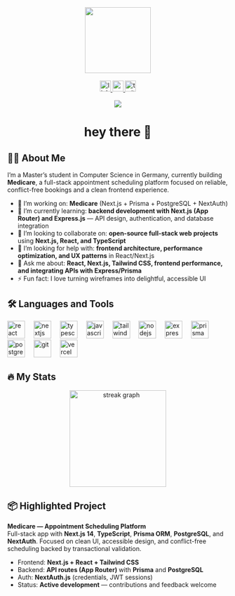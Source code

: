 <div align="center">
  <img height="150" src="https://media.giphy.com/media/M9gbBd9nbDrOTu1Mqx/giphy.gif" />
</div>

<br/>

<div align="center">
  <a href="https://www.linkedin.com/in/your-linkedin" target="_blank">
    <img src="https://img.shields.io/static/v1?message=LinkedIn&logo=linkedin&label=&color=0A66C2&logoColor=white&labelColor=&style=for-the-badge" height="25" alt="linkedin" />
  </a>
  <a href="https://www.youtube.com/@your-youtube" target="_blank">
    <img src="https://img.shields.io/static/v1?message=YouTube&logo=youtube&label=&color=FF0000&logoColor=white&labelColor=&style=for-the-badge" height="25" alt="youtube" />
  </a>
  <a href="https://twitter.com/your-twitter" target="_blank">
    <img src="https://img.shields.io/static/v1?message=Twitter&logo=twitter&label=&color=1DA1F2&logoColor=white&labelColor=&style=for-the-badge" height="25" alt="twitter" />
  </a>
</div>

<br/>

<div align="center">
  <img src="https://visitor-badge.laobi.icu/badge?page_id=your-username.your-username" />
</div>

<h1 align="center">hey there 👋</h1>

## 👩‍💻 About Me

I’m a Master’s student in Computer Science in Germany, currently building **Medicare**, a full-stack appointment scheduling platform focused on reliable, conflict-free bookings and a clean frontend experience.

- 🔭 I’m working on: **Medicare** (Next.js + Prisma + PostgreSQL + NextAuth)
- 🌱 I’m currently learning: **backend development with Next.js (App Router) and Express.js** — API design, authentication, and database integration
- 👯 I’m looking to collaborate on: **open-source full-stack web projects** using **Next.js, React, and TypeScript**
- 🤝 I’m looking for help with: **frontend architecture, performance optimization, and UX patterns** in React/Next.js
- 💬 Ask me about: **React, Next.js, Tailwind CSS, frontend performance, and integrating APIs with Express/Prisma**
- ⚡ Fun fact: I love turning wireframes into delightful, accessible UI

## 🛠 Languages and Tools

<div align="left">
  <img src="https://cdn.jsdelivr.net/gh/devicons/devicon/icons/react/react-original.svg" height="40" alt="react" />
  <img width="12" />
  <img src="https://cdn.jsdelivr.net/gh/devicons/devicon/icons/nextjs/nextjs-original.svg" height="40" alt="nextjs" />
  <img width="12" />
  <img src="https://cdn.jsdelivr.net/gh/devicons/devicon/icons/typescript/typescript-original.svg" height="40" alt="typescript" />
  <img width="12" />
  <img src="https://cdn.jsdelivr.net/gh/devicons/devicon/icons/javascript/javascript-original.svg" height="40" alt="javascript" />
  <img width="12" />
  <img src="https://cdn.jsdelivr.net/gh/devicons/devicon/icons/tailwindcss/tailwindcss-plain.svg" height="40" alt="tailwind" />
  <img width="12" />
  <img src="https://cdn.jsdelivr.net/gh/devicons/devicon/icons/nodejs/nodejs-original.svg" height="40" alt="nodejs" />
  <img width="12" />
  <img src="https://cdn.jsdelivr.net/gh/devicons/devicon/icons/express/express-original.svg" height="40" alt="express" />
  <img width="12" />
  <img src="https://cdn.jsdelivr.net/gh/devicons/devicon/icons/prisma/prisma-original.svg" height="40" alt="prisma" />
  <img width="12" />
  <img src="https://cdn.jsdelivr.net/gh/devicons/devicon/icons/postgresql/postgresql-original.svg" height="40" alt="postgresql" />
  <img width="12" />
  <img src="https://cdn.jsdelivr.net/gh/devicons/devicon/icons/git/git-original.svg" height="40" alt="git" />
  <img width="12" />
  <img src="https://cdn.jsdelivr.net/gh/devicons/devicon/icons/vercel/vercel-original.svg" height="40" alt="vercel" />
</div>

## 🔥 My Stats

<div align="center">
  <img src="https://streak-stats.demolab.com?user=your-username&locale=en&mode=daily&theme=dark&hide_border=false&border_radius=5&order=3" height="220" alt="streak graph" />
</div>

## 📦 Highlighted Project

**Medicare — Appointment Scheduling Platform**  
Full-stack app with **Next.js 14**, **TypeScript**, **Prisma ORM**, **PostgreSQL**, and **NextAuth**. Focused on clean UI, accessible design, and conflict-free scheduling backed by transactional validation.

- Frontend: **Next.js + React + Tailwind CSS**
- Backend: **API routes (App Router)** with **Prisma** and **PostgreSQL**
- Auth: **NextAuth.js** (credentials, JWT sessions)
- Status: **Active development** — contributions and feedback welcome

